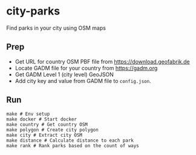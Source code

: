 # city-parks

Find parks in your city using OSM maps

## Prep

- Get URL for country OSM PBF file from https://download.geofabrik.de
- Locate GADM file for your country from https://gadm.org
- Get GADM Level 1 (city level) GeoJSON
- Add city key and value from GADM file to `config.json`.

## Run

```
make # Env setup
make docker # Start docker
make country # Get country OSM
make polygon # Create city polygon
make city # Extract city OSM
make distance # Calculate distance to each park 
make rank # Rank parks based on the count of ways
```

